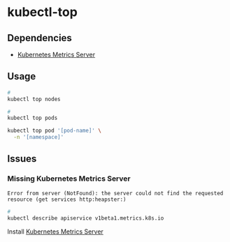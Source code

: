 # kubectl-top

## Dependencies

- [Kubernetes Metrics Server](/kubernetes/kubernetes-metrics-server.md)

## Usage

```sh
#
kubectl top nodes

#
kubectl top pods

kubectl top pod '[pod-name]' \
  -n '[namespace]'
```

## Issues

### Missing Kubernetes Metrics Server

```log
Error from server (NotFound): the server could not find the requested resource (get services http:heapster:)
```

```sh
#
kubectl describe apiservice v1beta1.metrics.k8s.io
```

Install [Kubernetes Metrics Server](/kubernetes/kubernetes-metrics-server.md)
